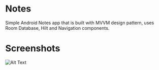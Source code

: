 # Notes
Simple Android Notes app that is built with MVVM design pattern, uses Room Database, Hilt and Navigation components. 
# Screenshots
![Alt Text](https://media.giphy.com/media/vFKqnCdLPNOKc/giphy.gif)
